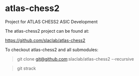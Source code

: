 # atlas-chess2
Project for ATLAS CHESS2 ASIC Development

The atlas-chess2 project can be found at:

https://github.com/slaclab/atlas-chess2

To checkout atlas-chess2 and all submodules:

> git clone git@github.com:slaclab/atlas-chess2 --recursive

> git strack